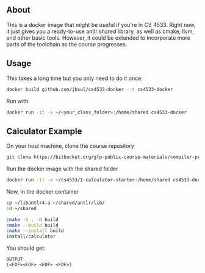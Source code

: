 ## About
This is a docker image that might be useful if you're in CS 4533. Right now, it just gives you a ready-to-use antlr shared library, as well as cmake, llvm, and other basic tools. However, it could be extended to incorporate more parts of the toolchain as the course progresses. 

## Usage

This takes a long time but you only need to do it once:

```sh
docker build github.com/jhsul/cs4533-docker --t cs4533-docker
```

Run with:

```sh
docker run -it -v ~/<your_class_folder>:/home/shared cs4533-docker
```

## Calculator Example

On your *host* machine, clone the course repository 

```sh
git clone https://bitbucket.org/gfp-public-course-materials/compiler-projects-all/src/master/ ~/cs4533
```


Run the docker image with the shared folder

```sh
docker run -it -v ~/cs4533/1-calculator-starter:/home/shared cs4533-docker
```

Now, in the docker container

```sh
cp ~/libantlr4.a ~/shared/antlr/lib/
cd ~/shared

cmake -S . -B build
cmake --build build
cmake --install build
install/calculator
```

You should get:
```
OUTPUT
(<EOF><EOF> <EOF> <EOF>)
```